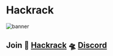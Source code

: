 # Hackrack
![banner](https://user-images.githubusercontent.com/74172466/135963065-07280545-0d28-44c8-af1c-6038579317d2.png)
## Join 🚀 [Hackrack](https://nextgen-joiner.herokuapp.com/) 🛸 [Discord](https://discord.gg/WpssyBkF) 
